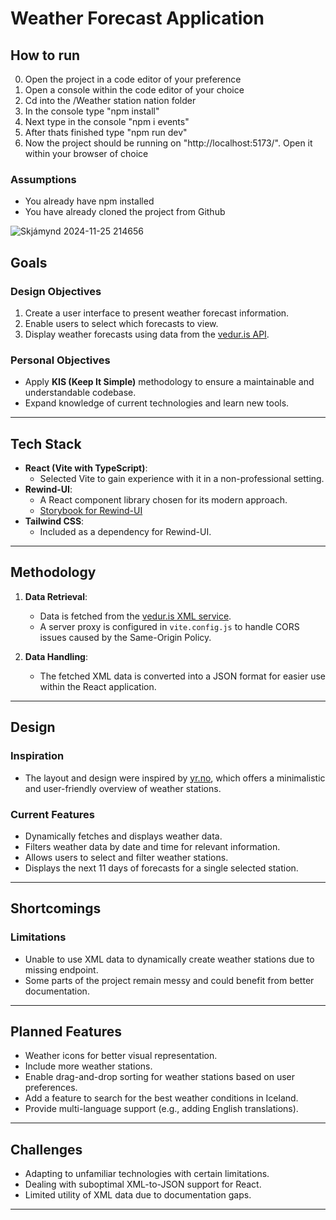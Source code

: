 # Weather Forecast Application

## How to run
0. Open the project in a code editor of your preference
1. Open a console within the code editor of your choice
2. Cd into the /Weather station nation folder
3. In the console type "npm install" 
4. Next type in the console "npm i events"
5. After thats finished type "npm run dev"
6. Now the project should be running on "http://localhost:5173/". Open it within your browser of choice
### Assumptions
- You already have npm installed
- You have already cloned the project from Github

![Skjámynd 2024-11-25 214656](https://github.com/user-attachments/assets/c367b004-250c-4bbc-b151-34251c918b98)

## Goals

### Design Objectives
1. Create a user interface to present weather forecast information.
2. Enable users to select which forecasts to view.
3. Display weather forecasts using data from the [vedur.is API](https://xmlweather.vedur.is/).

### Personal Objectives
- Apply **KIS (Keep It Simple)** methodology to ensure a maintainable and understandable codebase.
- Expand knowledge of current technologies and learn new tools.

---

## Tech Stack

- **React (Vite with TypeScript)**: 
  - Selected Vite to gain experience with it in a non-professional setting.
- **Rewind-UI**:
  - A React component library chosen for its modern approach.
  - [Storybook for Rewind-UI](https://storybook.rewind-ui.dev/)
- **Tailwind CSS**:
  - Included as a dependency for Rewind-UI.

---

## Methodology

1. **Data Retrieval**:
   - Data is fetched from the [vedur.is XML service](https://xmlweather.vedur.is/).
   - A server proxy is configured in `vite.config.js` to handle CORS issues caused by the Same-Origin Policy.

2. **Data Handling**:
   - The fetched XML data is converted into a JSON format for easier use within the React application.

---

## Design

### Inspiration
- The layout and design were inspired by [yr.no](https://yr.no), which offers a minimalistic and user-friendly overview of weather stations.

### Current Features
- Dynamically fetches and displays weather data.
- Filters weather data by date and time for relevant information.
- Allows users to select and filter weather stations.
- Displays the next 11 days of forecasts for a single selected station.

---

## Shortcomings

### Limitations
- Unable to use XML data to dynamically create weather stations due to missing endpoint.
- Some parts of the project remain messy and could benefit from better documentation.

---

## Planned Features

- Weather icons for better visual representation.
- Include more weather stations.
- Enable drag-and-drop sorting for weather stations based on user preferences.
- Add a feature to search for the best weather conditions in Iceland.
- Provide multi-language support (e.g., adding English translations).

---

## Challenges

- Adapting to unfamiliar technologies with certain limitations.
- Dealing with suboptimal XML-to-JSON support for React.
- Limited utility of XML data due to documentation gaps.

---

